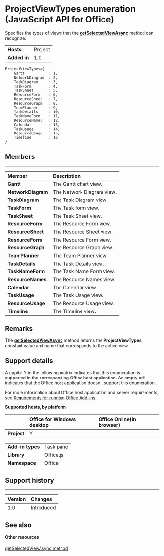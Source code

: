 
# ProjectViewTypes enumeration (JavaScript API for Office)
Specifies the types of views that the  **[getSelectedViewAsync](../../reference/shared/projectdocument.getselectedviewasync.md)** method can recognize.

|||
|:-----|:-----|
|**Hosts:**|Project|
|**Added in**|1.0|

```
ProjectViewTypes={
    Gantt           : 1, 
    NetworkDiagram  : 2, 
    TaskDiagram     : 3, 
    TaskForm        : 4, 
    TaskSheet       : 5, 
    ResourceForm    : 6, 
    ResourceSheet   : 7, 
    ResourceGraph   : 8, 
    TeamPlanner     : 9, 
    TaskDetails     : 10, 
    TaskNameForm    : 11, 
    ResourceNames   : 12, 
    Calendar        : 13, 
    TaskUsage       : 14, 
    ResourceUsage   : 15, 
    Timeline        : 16
}
```


## Members


****


|**Member**|**Description**|
|:-----|:-----|
|**Gantt**|The Gantt chart view.|
|**NetworkDiagram**|The Network Diagram view.|
|**TaskDiagram**|The Task Diagram view.|
|**TaskForm**|The Task form view.|
|**TaskSheet**|The Task Sheet view.|
|**ResourceForm**|The Resource Form view.|
|**ResourceSheet**|The Resource Sheet view.|
|**ResourceForm**|The Resource Form view.|
|**ResourceGraph**|The Resource Graph view.|
|**TeamPlanner**|The Team Planner view.|
|**TaskDetails**|The Task Details view.|
|**TaskNameForm**|The Task Name Form view.|
|**ResourceNames**|The Resource Names view.|
|**Calendar**|The Calendar view.|
|**TaskUsage**|The Task Usage view.|
|**ResourceUsage**|The Resource Usage view.|
|**Timeline**|The Timeline view.|

## Remarks

The  **[getSelectedViewAsync](../../reference/shared/projectdocument.getselectedviewasync.md)** method returns the **ProjectViewTypes** constant value and name that corresponds to the active view.


## Support details


A capital Y in the following matrix indicates that this enumeration is supported in the corresponding Office host application. An empty cell indicates that the Office host application doesn't support this enumeration.

For more information about Office host application and server requirements, see [Requirements for running Office Add-ins](http://msdn.microsoft.com/library/67340567-bb9a-498c-96d3-3f52f28c16bc%28Office.15%29.aspx).


**Supported hosts, by platform**


||**Office for Windows desktop**|**Office Online(in browser)**|
|:-----|:-----|:-----|
|**Project**|Y||

|||
|:-----|:-----|
|**Add-in types**|Task pane|
|**Library**|Office.js|
|**Namespace**|Office|

## Support history



****


|**Version**|**Changes**|
|:-----|:-----|
|1.0|Introduced|

## See also



#### Other resources


[getSelectedViewAsync method](../../reference/shared/projectdocument.getselectedviewasync.md)
